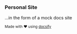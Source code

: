 ### Personal Site

...in the form of a mock docs site

<small>Made with :heart: using [docsify](https://docsify.js.org/)</small>